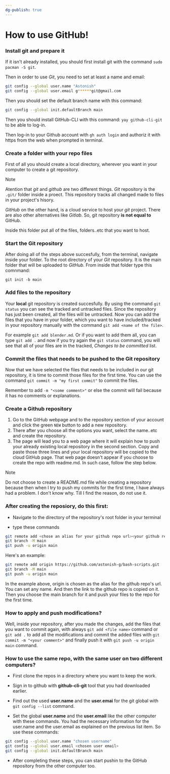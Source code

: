 ```yaml
---
dg-publish: true
---
```

# How to use GitHub! 
### Install git and prepare it

If it isn't already installed, you should first install git with the command `sudo pacman -S git`.

Then in order to use _Git_, you need to set at least a name and email:

```bash
git config --global user.name "Astonish"
git config --global user.email g******git@gmail.com
```

Then you should set the default branch name with this command:

```bash
git config --global init.defaultBranch main
```

Then you should install GitHub-CLI with this command: `yay github-cli-git` to be able to log-in.

Then log-in to your Github account with `gh auth login` and authoriz it with https from the web when prompted in terminal.

### Create a folder with your repo files

First of all you should create a local directory, wherever you want in your computer to create a git repository.


> [!NOTE]
  > Atention that _git_ and _github_ are two different things. _Git_ repository is the `.git/` folder inside a proect. This repository tracks all changed made to files in your project's hisory.
  > 
  > _GitHub_ on the other hand, is a cloud service to host your _git_ project. There are also other alternatives like _Gitlab_. So, git repository **is not equal to** GitHub.
  > 
  > Inside this folder put all of the files, folders..etc that you want to host.

### Start the Git repository

After doing all of the steps above succesfully, from the terminal, navigate inside your folder. To the root directory of your _Git_ repository. It is the main folder that will be uploaded to _GitHub_. From inside that folder type this comnmand:

`git init -b main`

### Add files to the repository

Your **local** git repository is created succesfully. By using the command `git status` you can see the tracked and untracked files. Since the repository has just been created, all the files will be untracked. Now you can add the files that you have in your folder, which you want to have included/tracked in your repository manually with the command `git add <name of the file>`. 

For example `git add blender.md`. Or if you want to add them all, you can type `git add .` and now if you try again the `git status` command, you will see that all of your files are in the tracked, _Changes to be committed_ list.

### Commit the files that needs to be pushed to the Git repository

Now that we have selected the files that needs to be included in our git repository, it is time to commit those files for the first time. You can use the command `git commit -m "my first commit"` to commit the files. 

Remember to add `-m "<some comment>"` or else the commit will fail because it has no comments or explanations.

### Create a Github repository

1. Go to the GitHub webpage and to the repository section of your account and click the green `NEW` button to add a new repository. 
2. There after you choose all the options you want, select the name..etc and create the repository. 
3. The page will lead you to a web page where it will explain how to push your already existing local repository in the second section. Copy and paste those three lines and your local repository will be copied to the cloud GitHub page. That web page doesn't appear if you choose to create the repo with readme.md. In such case, follow the step below.
  
> [!NOTE]
Do not choose to create a README.md file while creating a repository because then when I try to push my commits for the first time, I have always had a problem. I don't know why. Till I find the reason, do not use it.

### After creating the reposiory, do this first:

- Navigate to the directory of the repository's root folder in your terminal

- type these commands

```bash
git remote add <chose an alias for your github repo url><your github repo url>
git branch -M main
git push -u origin main
```

Here's an example:

```bash
git remote add origin https://github.com/astonish-g/bash-scripts.git
git branch -M main
git push -u origin main
```

In the example above, origin is chosen as the alias for the github repo's url. You can set any name. And then the link to the github repo is copied on it. Then you choose the main branch for it and push your files to the repo for the first time.

### How to apply and push modifications?

Well, inside your repository, after you made the changes, add the files that you want to commit again, with always `git add <file name>` command or `git add .` to add all the modifications and commit the added files with `git commit -m "<your comment>"` and finally push it with `git push -u origin main` command.

### How to use the same repo, with the same user on two different computers?

- First clone the repos in a directory where you want to keep the work.

- Sign in to github with **github-cli-git** tool that you had downloaded earlier.

- Find out the used **user.name** and the **user.emai** for the git global with `git config --list` command.

- Set the global **user.name** and the **user.email** like the other computer with these commands. You had the necessary information for the user.name and the user.email as explained on the previous list item. So use these commands:

```bash
git config --global user.name "chosen username"
git config --global user.email <chosen user email>
git config --global init.defaultBranch main
```

- After completing these steps, you can start pushin to the GitHub repository from the other computer too.
